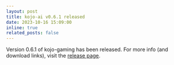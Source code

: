 ```yaml
---
layout: post
title: kojo-ai v0.6.1 released
date: 2023-10-16 15:09:00
inline: true
related_posts: false
---
```


Version 0.6.1 of kojo-gaming has been released. For more info (and download links), visit the [release page](https://github.com/litan/kojo-ai-3/releases/tag/v0.6.1).
